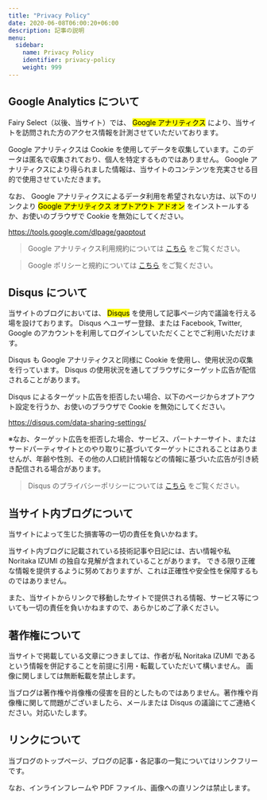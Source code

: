 ```yaml
---
title: "Privacy Policy"
date: 2020-06-08T06:00:20+06:00
description: 記事の説明
menu:
  sidebar:
    name: Privacy Policy
    identifier: privacy-policy
    weight: 999
---
```


## Google Analytics について

Fairy Select（以後、当サイト）では、 <mark>Google アナリティクス</mark> により、当サイトを訪問された方のアクセス情報を計測させていただいております。

Google アナリティクスは Cookie を使用してデータを収集しています。このデータは匿名で収集されており、個人を特定するものではありません。
Google アナリティクスにより得られました情報は、当サイトのコンテンツを充実させる目的で使用させていただきます。

なお、 Google アナリティクスによるデータ利用を希望されない方は、以下のリンクより <mark>Google アナリティクス オプトアウト アドオン</mark> をインストールするか、お使いのブラウザで Cookie を無効にしてください。

https://tools.google.com/dlpage/gaoptout

> Google アナリティクス利用規約については [こちら](https://marketingplatform.google.com/about/analytics/terms/jp/) をご覧ください。

> Google ポリシーと規約については [こちら](https://policies.google.com/technologies/ads) をご覧ください。

## Disqus について

当サイトのブログにおいては、 <mark>Disqus</mark> を使用して記事ページ内で議論を行える場を設けております。
Disqus へユーザー登録、または Facebook, Twitter, Google のアカウントを利用してログインしていただくことでご利用いただけます。

Disqus も Google アナリティクスと同様に Cookie を使用し、使用状況の収集を行っています。
Disqus の使用状況を通してブラウザにターゲット広告が配信されることがあります。

Disqus によるターゲット広告を拒否したい場合、以下のページからオプトアウト設定を行うか、お使いのブラウザで Cookie を無効にしてください。

https://disqus.com/data-sharing-settings/

※なお、ターゲット広告を拒否した場合、サービス、パートナーサイト、またはサードパーティサイトとのやり取りに基づいてターゲットにされることはありませんが、年齢や性別、その他の人口統計情報などの情報に基づいた広告が引き続き配信される場合があります。

> Disqus のプライバシーポリシーについては [こちら](https://help.disqus.com/en/articles/1717103-disqus-privacy-policy) をご覧ください。

## 当サイト内ブログについて

当サイトによって生じた損害等の一切の責任を負いかねます。

当サイト内ブログに記載されている技術記事や日記には、古い情報や私 Noritaka IZUMI の独自な見解が含まれていることがあります。
できる限り正確な情報を提供するように努めておりますが、これは正確性や安全性を保障するものではありません。

また、当サイトからリンクで移動したサイトで提供される情報、サービス等についても一切の責任を負いかねますので、あらかじめご了承ください。

## 著作権について

当サイトで掲載している文章につきましては、作者が私 Noritaka IZUMI であるという情報を併記することを前提に引用・転載していただいて構いません。
画像に関しましては無断転載を禁止します。

当ブログは著作権や肖像権の侵害を目的としたものではありません。著作権や肖像権に関して問題がございましたら、メールまたは Disqus の議論にてご連絡ください。対応いたします。

## リンクについて

当ブログのトップページ、ブログの記事・各記事の一覧についてはリンクフリーです。

なお、インラインフレームや PDF ファイル、画像への直リンクは禁止します。
